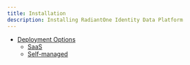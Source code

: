 ```yaml
---
title: Installation
description: Installing RadiantOne Identity Data Platform
---
```


- [Deployment Options](#)
  - [SaaS](deployment-options.md)
  - [Self-managed](deployment-options.md)

